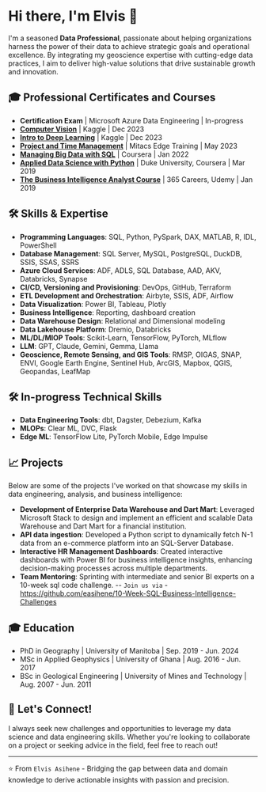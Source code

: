 # Hi there, I'm Elvis 👋

I'm a seasoned **Data Professional**, passionate about helping organizations harness the power of their data to achieve strategic goals and operational excellence. By integrating my geoscience expertise with cutting-edge data practices, I aim to deliver high-value solutions that drive sustainable growth and innovation.


## 🎓 Professional Certificates and Courses

- **Certification Exam** | Microsoft Azure Data Engineering | In-progress
- [**Computer Vision**](https://www.kaggle.com/learn/certification/easihene1/computer-vision) | Kaggle | Dec 2023
- [**Intro to Deep Learning**](https://www.kaggle.com/learn/certification/easihene1/intro-to-deep-learning) | Kaggle | Dec 2023
- [**Project and Time Management**](https://github.com/easihene/BIDashboardImages/blob/main/SharedCertificates/MitacsEdge_Project%20and%20Time%20Management.pdf) | Mitacs Edge Training | May 2023
- [**Managing Big Data with SQL**](https://coursera.org/share/f9b77e6b3c644a9a2ae583924f584af9) | Coursera | Jan 2022
- [**Applied Data Science with Python**](https://www.credly.com/badges/4719978b-86e6-49ad-b658-34a8f57b9162) | Duke University, Coursera | Mar 2019
- [**The Business Intelligence Analyst Course**](https://www.udemy.com/certificate/UC-HJAEQYLX/) | 365 Careers, Udemy | Jan 2019


## 🛠 Skills & Expertise

- **Programming Languages**: SQL, Python, PySpark, DAX, MATLAB, R, IDL, PowerShell
- **Database Management**: SQL Server, MySQL, PostgreSQL, DuckDB, SSIS, SSAS, SSRS
- **Azure Cloud Services**: ADF, ADLS, SQL Database, AAD, AKV, Databricks, Synapse 
- **CI/CD, Versioning and Provisioning**: DevOps, GitHub, Terraform
- **ETL Development and Orchestration**: Airbyte, SSIS, ADF, Airflow
- **Data Visualization**: Power BI, Tableau, Plotly
- **Business Intelligence**: Reporting, dashboard creation
- **Data Warehouse Design**: Relational and Dimensional modeling
- **Data Lakehouse Platform**: Dremio, Databricks
- **ML/DL/MlOP Tools**: Scikit-Learn, TensorFlow, PyTorch, MLflow
- **LLM**: GPT, Claude, Gemini, Gemma, Llama 
- **Geoscience, Remote Sensing, and GIS Tools**: RMSP, OIGAS, SNAP, ENVI, Google Earth Engine, Sentinel Hub, ArcGIS, Mapbox, QGIS, Geopandas, LeafMap

## 🛠 In-progress Technical Skills
- **Data Engineering Tools**: dbt, Dagster, Debezium, Kafka
- **MLOPs**: Clear ML, DVC, Flask
- **Edge ML**: TensorFlow Lite, PyTorch Mobile, Edge Impulse


## 📈 Projects

Below are some of the projects I've worked on that showcase my skills in data engineering, analysis, and business intelligence:

- **Development of Enterprise Data Warehouse and Dart Mart**: Leveraged Microsoft Stack to design and implement an efficient and scalable Data Warehouse and Dart Mart for a financial institution.
- **API data ingestion**: Developed a Python script to dynamically fetch N-1 data from an e-commerce platform into an SQL-Server Database.
- **Interactive HR Management Dashboards**: Created interactive dashboards with Power BI for business intelligence insights, enhancing decision-making processes across multiple departments.
- **Team Mentoring**: Sprinting with intermediate and senior BI experts on a 10-week sql code challenge.
  -- `Join us via` -  https://github.com/easihene/10-Week-SQL-Business-Intelligence-Challenges


## 🎓 Education

- PhD in Geography | University of Manitoba | Sep. 2019  - Jun. 2024
- MSc in Applied Geophysics | University of Ghana | Aug. 2016  - Jun. 2017
- BSc in Geological Engineering | University of Mines and Technology | Aug. 2007  - Jun. 2011

## 🚀 Let's Connect!

I always seek new challenges and opportunities to leverage my data science and data engineering skills. Whether you're looking to collaborate on a project or seeking advice in the field, feel free to reach out!

---
⭐ From `Elvis Asihene` - Bridging the gap between data and domain knowledge to derive actionable insights with passion and precision.

